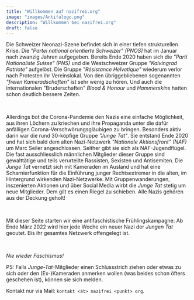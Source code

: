 ```yaml
---
title: "Willkommen auf nazifrei.org"
image: "images/Antifalogo.png"
description: "Willkommen bei nazifrei.org"
draft: false
---
```


Die Schweizer Neonazi-Szene befindet sich in einer tiefen strukturellen Krise. Die _"Partei national orientierte Schweizer" (PNOS)_ hat im Januar nach zwanzig Jahren aufgegeben. Bereits Ende 2020 haben sich die _"Parti Nationaliste Suisse" (PNS)_ und die Westschweizer Gruppe _"Kalvingrad Patriote"_ aufgelöst. Die Gruppe _"Résistance Helvetique"_ wiederum verlor nach Protesten ihr Vereinslokal. Von den übriggebliebenen sogenannten _"freien Kameradschaften"_ ist sehr wenig zu hören. Und auch die internationalen "Bruderschaften" _Blood & Honour_ und _Hammerskins_ hatten schon deutlich bessere Zeiten.

<br>

Allerdings bot die Corona-Pandemie den Nazis eine einfache Möglichkeit, aus ihren Löchern zu kriechen und ihre Propaganda unter die dafür anfälligen Corona-Verschwörungsgläubigen zu bringen. Besonders aktiv darin war die rund 30-köpfige Gruppe _"Junge Tat"_. Sie entstand Ende 2020 und hat sich bald dem alten Nazi-Netzwerk _"Nationale Aktionsfront" (NAF)_ um Marc Seiler angeschlossen. Seither gibt sie sich als NAF-Jugendflügel. Die fast ausschliesslich männlichen Mitglieder dieser Gruppe sind gewalttätige und teils verurteilte Rassisten, Sexisten und Antisemiten. Die _Junge Tat_ vernetzt sich mit Kameraden im Ausland und hat eine Scharnierfunktion für die Einführung junger Rechtsextremer in die alten, im Hintergrund wirkenden Nazi-Netzwerke. Mit Gruppenwanderungen, inszenierten Aktionen und über Social Media wirbt die _Junge Tat_ stetig um neue Mitglieder. Dem gilt es einen Riegel zu schieben. Alle Nazis gehören aus der Deckung geholt!

<br>

Mit dieser Seite starten wir eine antifaschistische Frühlingskampagne: Ab Ende März 2022 wird hier jede Woche ein neuer Nazi der _Jungen Tat_ geoutet. Bis ihr gesamtes Netzwerk offengelegt ist.

<br>

*Nie wieder Faschismus!*

PS: Falls _Junge-Tat_-Mitglieder einen Schlussstrich ziehen oder etwas zu sich oder den (Ex-)Kameraden anmerken wollen (was beides schon öfters geschehen ist), können sie sich melden.

Kontakt nur via Mail: `kontakt <ät> nazifrei <punkt> org`.


